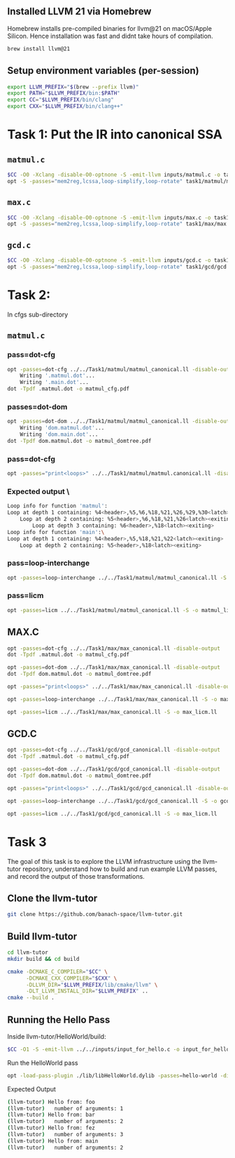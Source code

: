 ## Installed LLVM 21 via Homebrew
Homebrew installs pre-compiled binaries for llvm@21 on macOS/Apple Silicon. Hence installation was fast and didnt take hours of compilation.
```bash
brew install llvm@21
```

## Setup environment variables (per-session)
```bash
export LLVM_PREFIX="$(brew --prefix llvm)"
export PATH="$LLVM_PREFIX/bin:$PATH"
export CC="$LLVM_PREFIX/bin/clang"
export CXX="$LLVM_PREFIX/bin/clang++"
```

# Task 1: Put the IR into canonical SSA

## `matmul.c`
```bash
$CC -O0 -Xclang -disable-O0-optnone -S -emit-llvm inputs/matmul.c -o task1/matmul/matmul.ll
opt -S -passes="mem2reg,lcssa,loop-simplify,loop-rotate" task1/matmul/matmul.ll -o task1/matmul/matmul.canonical.ll
```

## `max.c`
```bash
$CC -O0 -Xclang -disable-O0-optnone -S -emit-llvm inputs/max.c -o task1/max/max.ll
opt -S -passes="mem2reg,lcssa,loop-simplify,loop-rotate" task1/max/max.ll -o task1/max/max.canonical.ll
```

## `gcd.c`
```bash
$CC -O0 -Xclang -disable-O0-optnone -S -emit-llvm inputs/gcd.c -o task1/gcd/gcd.ll
opt -S -passes="mem2reg,lcssa,loop-simplify,loop-rotate" task1/gcd/gcd.ll -o task1/gcd/gcd.canonical.ll
```

# Task 2: 
In cfgs sub-directory 
## `matmul.c` 
### pass=dot-cfg

```bash
opt -passes=dot-cfg ../../Task1/matmul/matmul_canonical.ll -disable-output
    Writing '.matmul.dot'...
    Writing '.main.dot'...
dot -Tpdf .matmul.dot -o matmul_cfg.pdf
```
###  passes=dot-dom
```bash
opt -passes=dot-dom ../../Task1/matmul/matmul_canonical.ll -disable-output
    Writing 'dom.matmul.dot'...
    Writing 'dom.main.dot'...
dot -Tpdf dom.matmul.dot -o matmul_domtree.pdf
```
### pass=dot-cfg
```bash
opt -passes="print<loops>" ../../Task1/matmul/matmul.canonical.ll -disable-output
```
### Expected output \
```bash
Loop info for function 'matmul':
Loop at depth 1 containing: %4<header>,%5,%6,%18,%21,%26,%29,%30<latch><exiting>
    Loop at depth 2 containing: %5<header>,%6,%18,%21,%26<latch><exiting>
        Loop at depth 3 containing: %6<header>,%18<latch><exiting>
Loop info for function 'main':\
Loop at depth 1 containing: %4<header>,%5,%18,%21,%22<latch><exiting>
    Loop at depth 2 containing: %5<header>,%18<latch><exiting>
```
### pass=loop-interchange
```bash
opt -passes=loop-interchange ../../Task1/matmul/matmul_canonical.ll -S -o matmul_interchanged.ll
```

### pass=licm
```bash
opt -passes=licm ../../Task1/matmul/matmul_canonical.ll -S -o matmul_licm.ll
```

## MAX.C
```bash
opt -passes=dot-cfg ../../Task1/max/max_canonical.ll -disable-output
dot -Tpdf .matmul.dot -o matmul_cfg.pdf
```
```bash
opt -passes=dot-dom ../../Task1/max/max_canonical.ll -disable-output
dot -Tpdf dom.matmul.dot -o matmul_domtree.pdf
```
```bash
opt -passes="print<loops>" ../../Task1/max/max_canonical.ll -disable-output
```
```bash
opt -passes=loop-interchange ../../Task1/max/max_canonical.ll -S -o max_interchanged.ll
```
```bash
opt -passes=licm ../../Task1/max/max_canonical.ll -S -o max_licm.ll
```
## GCD.C
```bash
opt -passes=dot-cfg ../../Task1/gcd/gcd_canonical.ll -disable-output
dot -Tpdf .matmul.dot -o matmul_cfg.pdf
```
```bash
opt -passes=dot-dom ../../Task1/gcd/gcd_canonical.ll -disable-output
dot -Tpdf dom.matmul.dot -o matmul_domtree.pdf
```
```bash
opt -passes="print<loops>" ../../Task1/gcd/gcd_canonical.ll -disable-output
```
```bash
opt -passes=loop-interchange ../../Task1/gcd/gcd_canonical.ll -S -o gcd_interchanged.ll
```
```bash
opt -passes=licm ../../Task1/gcd/gcd_canonical.ll -S -o max_licm.ll
```

# Task 3
The goal of this task is to explore the LLVM infrastructure using the llvm-tutor repository, understand how to build and run example LLVM passes, and record the output of those transformations.

## Clone the llvm-tutor
```bash
git clone https://github.com/banach-space/llvm-tutor.git
```
## Build llvm-tutor
```bash
cd llvm-tutor
mkdir build && cd build
```
```bash
cmake -DCMAKE_C_COMPILER="$CC" \
      -DCMAKE_CXX_COMPILER="$CXX" \
      -DLLVM_DIR="$LLVM_PREFIX/lib/cmake/llvm" \
      -DLT_LLVM_INSTALL_DIR="$LLVM_PREFIX" ..
cmake --build .
```
## Running the Hello Pass
Inside llvm-tutor/HelloWorld/build:
```bash
$CC -O1 -S -emit-llvm ../../inputs/input_for_hello.c -o input_for_hello.ll
```
Run the HelloWorld pass
```bash
opt -load-pass-plugin ./lib/libHelloWorld.dylib -passes=hello-world -disable-output input_for_hello.ll
```
Expected Output

```bash
(llvm-tutor) Hello from: foo
(llvm-tutor)   number of arguments: 1
(llvm-tutor) Hello from: bar
(llvm-tutor)   number of arguments: 2
(llvm-tutor) Hello from: fez
(llvm-tutor)   number of arguments: 3
(llvm-tutor) Hello from: main
(llvm-tutor)   number of arguments: 2
```
